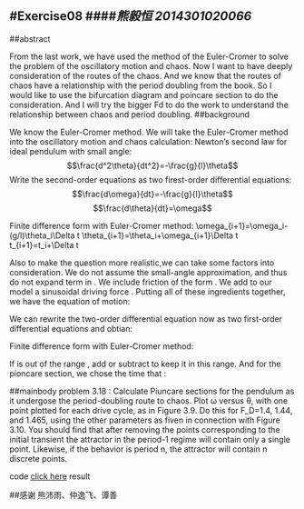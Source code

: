 #Exercise08 
####*熊毅恒 2014301020066*
------
##abstract

From the last work, we have used the method of the Euler-Cromer to solve the problem of the oscillatory motion and chaos. 
Now I want to have deeply consideration of the routes of the chaos. And we know that the routes of chaos have a relationship 
with the period doubling from the book. So I would like to use the bifurcation diagram and poincare section to do the consideration.
And I will try the bigger Fd to do the work to understand the relationship between chaos and period doubling. 
##background

We know the Euler-Cromer method. We will take the Euler-Cromer method into the oscillatory motion and chaos calculation: 
Newton’s second law for ideal pendulum with small angle: 
$$\frac{d^2\theta}{dt^2}=-\frac{g}{l}\theta$$
Write the second-order equations as two firest-order differential equations: 
$$\frac{d\omega}{dt}=-\frac{g}{l}\theta$$
$$\frac{d\theta}{dt}=\omega$$

Finite difference form with Euler-Cromer method: 
\omega_{i+1}=\omega_i-(g/l)\theta_i\Delta t
\theta_{i+1}=\theta_i+\omega_{i+1}\Delta t
t_{i+1}=t_i+\Delta t

Also to make the question more realistic,we can take some factors into consideration. 
We do not assume the small-angle approximation, and thus do not expand  term in .
We include friction of the form .
We add to our model a sinusoidal driving force . 
Putting all of these ingredients together, we have the equation of motion:

We can rewrite the two-order differential equation now as two first-order differential equations and obtian: 

Finite difference form with Euler-Cromer method: 

If  is out of the range , add or subtract  to keep it in this range. 
And for the pioncare section, we chose the time that : 

##mainbody
problem 3.18 : 
Calculate Piuncare sections for the pendulum as it undergose the period-doubling route to chaos. Plot ω versus θ, with one point plotted for each drive cycle, as in Figure 3.9. Do this for F_D=1.4, 1.44, and 1.465, using the other parameters as fiven in connection with Figure 3.10. You should find that after removing the points corresponding to the initial transient the attractor in the period-1 regime will contain only a single point. Likewise, if the behavior is period n, the attractor will contain n discrete points.

code [click here]()
result  ![]()
![]()
![]()
![]()
![]()
![]()

##感谢
熊沛雨、仲逸飞、谭善

